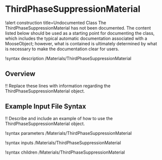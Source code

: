 # ThirdPhaseSuppressionMaterial

!alert construction title=Undocumented Class
The ThirdPhaseSuppressionMaterial has not been documented. The content listed below should be used as a starting point for
documenting the class, which includes the typical automatic documentation associated with a
MooseObject; however, what is contained is ultimately determined by what is necessary to make the
documentation clear for users.

!syntax description /Materials/ThirdPhaseSuppressionMaterial

## Overview

!! Replace these lines with information regarding the ThirdPhaseSuppressionMaterial object.

## Example Input File Syntax

!! Describe and include an example of how to use the ThirdPhaseSuppressionMaterial object.

!syntax parameters /Materials/ThirdPhaseSuppressionMaterial

!syntax inputs /Materials/ThirdPhaseSuppressionMaterial

!syntax children /Materials/ThirdPhaseSuppressionMaterial

